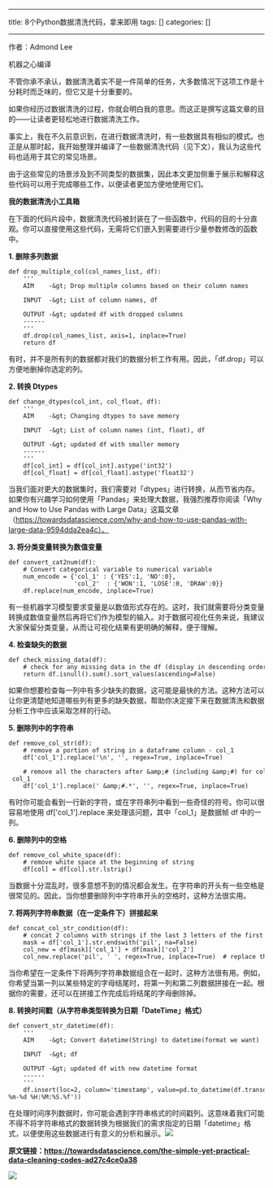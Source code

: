 
--- 
title:  8个Python数据清洗代码，拿来即用 
tags: []
categories: [] 

---
作者：Admond Lee

机器之心编译

不管你承不承认，数据清洗着实不是一件简单的任务，大多数情况下这项工作是十分耗时而乏味的，但它又是十分重要的。

如果你经历过数据清洗的过程，你就会明白我的意思。而这正是撰写这篇文章的目的——让读者更轻松地进行数据清洗工作。

事实上，我在不久前意识到，在进行数据清洗时，有一些数据具有相似的模式。也正是从那时起，我开始整理并编译了一些数据清洗代码（见下文），我认为这些代码也适用于其它的常见场景。

由于这些常见的场景涉及到不同类型的数据集，因此本文更加侧重于展示和解释这些代码可以用于完成哪些工作，以便读者更加方便地使用它们。

**我的数据清洗小工具箱**

在下面的代码片段中，数据清洗代码被封装在了一些函数中，代码的目的十分直观。你可以直接使用这些代码，无需将它们嵌入到需要进行少量参数修改的函数中。

**1. 删除多列数据**

```
def drop_multiple_col(col_names_list, df): 
    '''
    AIM    -&gt; Drop multiple columns based on their column names 

    INPUT  -&gt; List of column names, df

    OUTPUT -&gt; updated df with dropped columns 
    ------
    '''
    df.drop(col_names_list, axis=1, inplace=True)
    return df
```

有时，并不是所有列的数据都对我们的数据分析工作有用。因此，「df.drop」可以方便地删掉你选定的列。

**2. 转换 Dtypes**

```
def change_dtypes(col_int, col_float, df): 
    '''
    AIM    -&gt; Changing dtypes to save memory

    INPUT  -&gt; List of column names (int, float), df

    OUTPUT -&gt; updated df with smaller memory  
    ------
    '''
    df[col_int] = df[col_int].astype('int32')
    df[col_float] = df[col_float].astype('float32')
```

当我们面对更大的数据集时，我们需要对「dtypes」进行转换，从而节省内存。如果你有兴趣学习如何使用「Pandas」来处理大数据，我强烈推荐你阅读「Why and How to Use Pandas with Large Data」这篇文章（https://towardsdatascience.com/why-and-how-to-use-pandas-with-large-data-9594dda2ea4c）。

**3. 将分类变量转换为数值变量**

```
def convert_cat2num(df):
    # Convert categorical variable to numerical variable
    num_encode = {'col_1' : {'YES':1, 'NO':0},
                  'col_2'  : {'WON':1, 'LOSE':0, 'DRAW':0}}  
    df.replace(num_encode, inplace=True)  
```

有一些机器学习模型要求变量是以数值形式存在的。这时，我们就需要将分类变量转换成数值变量然后再将它们作为模型的输入。对于数据可视化任务来说，我建议大家保留分类变量，从而让可视化结果有更明确的解释，便于理解。

**4. 检查缺失的数据**

```
def check_missing_data(df):
    # check for any missing data in the df (display in descending order)
    return df.isnull().sum().sort_values(ascending=False)
```

如果你想要检查每一列中有多少缺失的数据，这可能是最快的方法。这种方法可以让你更清楚地知道哪些列有更多的缺失数据，帮助你决定接下来在数据清洗和数据分析工作中应该采取怎样的行动。

**5. 删除列中的字符串**

```
def remove_col_str(df):
    # remove a portion of string in a dataframe column - col_1
    df['col_1'].replace('\n', '', regex=True, inplace=True)

    # remove all the characters after &amp;# (including &amp;#) for column - col_1
    df['col_1'].replace(' &amp;#.*', '', regex=True, inplace=True)
```

有时你可能会看到一行新的字符，或在字符串列中看到一些奇怪的符号。你可以很容易地使用 df['col_1'].replace 来处理该问题，其中「col_1」是数据帧 df 中的一列。

**6. 删除列中的空格**

```
def remove_col_white_space(df):
    # remove white space at the beginning of string 
    df[col] = df[col].str.lstrip()
```

当数据十分混乱时，很多意想不到的情况都会发生。在字符串的开头有一些空格是很常见的。因此，当你想要删除列中字符串开头的空格时，这种方法很实用。

**7. 将两列字符串数据（在一定条件下）拼接起来**

```
def concat_col_str_condition(df):
    # concat 2 columns with strings if the last 3 letters of the first column are 'pil'
    mask = df['col_1'].str.endswith('pil', na=False)
    col_new = df[mask]['col_1'] + df[mask]['col_2']
    col_new.replace('pil', ' ', regex=True, inplace=True)  # replace the 'pil' with emtpy space
```

当你希望在一定条件下将两列字符串数据组合在一起时，这种方法很有用。例如，你希望当第一列以某些特定的字母结尾时，将第一列和第二列数据拼接在一起。根据你的需要，还可以在拼接工作完成后将结尾的字母删除掉。

**8. 转换时间戳（从字符串类型转换为日期「DateTime」格式）**

```
def convert_str_datetime(df): 
    '''
    AIM    -&gt; Convert datetime(String) to datetime(format we want)

    INPUT  -&gt; df

    OUTPUT -&gt; updated df with new datetime format 
    ------
    '''
    df.insert(loc=2, column='timestamp', value=pd.to_datetime(df.transdate, format='%Y-%m-%d %H:%M:%S.%f'))
```

在处理时间序列数据时，你可能会遇到字符串格式的时间戳列。这意味着我们可能不得不将字符串格式的数据转换为根据我们的需求指定的日期「datetime」格式，以便使用这些数据进行有意义的分析和展示。**<em><em><em><img src="https://imgconvert.csdnimg.cn/aHR0cHM6Ly9tbWJpei5xcGljLmNuL21tYml6X3BuZy9LbVhQS0ExOWdXOFpmcGljZDQwRXJpYkd1YUZpY0RCQ1JINklPdTFSbmM0VDNXM0oxd0UwajZrUTZHb3JSU2dpY2liMGZtTnJqM3l6bG9rdXAyamlhOVowWVZlQS82NDA?x-oss-process=image/format,png">**</em></em></em>

**原文链接：https://towardsdatascience.com/the-simple-yet-practical-data-cleaning-codes-ad27c4ce0a38**

<img src="https://imgconvert.csdnimg.cn/aHR0cHM6Ly9tbWJpei5xcGljLmNuL21tYml6X3BuZy9QdlA2cWpVcHZJb2RBYW9nMXVLMFp1V3VYMnZ5SG9TWnpaUVdoaWNpYm51REpYeGhtU1pxQ3k3Mk5lZDRmWVNoTkNKTkZ3MVIzQm9pY0dyemRFVGEwMGhZUS82NDA?x-oss-process=image/format,png">

